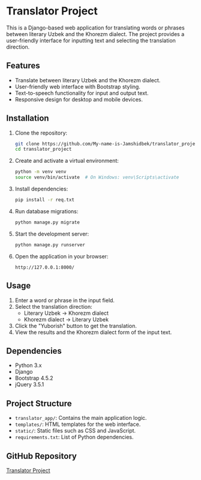 # Translator Project

This is a Django-based web application for translating words or phrases between literary Uzbek and the Khorezm dialect. The project provides a user-friendly interface for inputting text and selecting the translation direction.

## Features

- Translate between literary Uzbek and the Khorezm dialect.
- User-friendly web interface with Bootstrap styling.
- Text-to-speech functionality for input and output text.
- Responsive design for desktop and mobile devices.

## Installation

1. Clone the repository:
   ```bash
   git clone https://github.com/My-name-is-Jamshidbek/translator_project.git
   cd translator_project
   ```

2. Create and activate a virtual environment:
   ```bash
   python -m venv venv
   source venv/bin/activate  # On Windows: venv\Scripts\activate
   ```

3. Install dependencies:
   ```bash
   pip install -r req.txt
   ```

4. Run database migrations:
   ```bash
   python manage.py migrate
   ```

5. Start the development server:
   ```bash
   python manage.py runserver
   ```

6. Open the application in your browser:
   ```
   http://127.0.0.1:8000/
   ```

## Usage

1. Enter a word or phrase in the input field.
2. Select the translation direction:
   - Literary Uzbek → Khorezm dialect
   - Khorezm dialect → Literary Uzbek
3. Click the "Yuborish" button to get the translation.
4. View the results and the Khorezm dialect form of the input text.

## Dependencies

- Python 3.x
- Django
- Bootstrap 4.5.2
- jQuery 3.5.1

## Project Structure

- `translator_app/`: Contains the main application logic.
- `templates/`: HTML templates for the web interface.
- `static/`: Static files such as CSS and JavaScript.
- `requirements.txt`: List of Python dependencies.

## GitHub Repository

[Translator Project](https://github.com/My-name-is-Jamshidbek/translator_project.git)